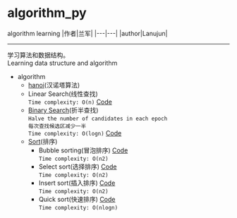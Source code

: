 # algorithm_py
algorithm learning
|作者|兰军|
|---|---|
|author|Lanujun|
****

学习算法和数据结构。  
Learning data structure and algorithm

* algorithm
    * [hanoi](https://github.com/conglanjun/algorithm_py/blob/master/algorithm_learning/hanoi.md)(汉诺塔算法)  
    * Linear Search(线性查找)  
        `Time complexity: O(n)`
        [Code](https://github.com/conglanjun/algorithm_py/blob/master/algorithm_learning/search.py)
    * [Binary Search](https://github.com/conglanjun/algorithm_py/blob/master/algorithm_learning/search.md)(折半查找)  
        `Halve the number of candidates in each epoch`  
        `每次查找候选区减少一半`  
        `Time complexity: O(logn)`
        [Code](https://github.com/conglanjun/algorithm_py/blob/master/algorithm_learning/search.py)
    * [Sort](https://github.com/conglanjun/algorithm_py/blob/master/algorithm_learning/sort.md)(排序)
        * Bubble sorting(冒泡排序) [Code](https://github.com/conglanjun/algorithm_py/blob/master/algorithm_learning/bubble_sort.py)  
            `Time complexity: O(n2)`
        * Select sort(选择排序) [Code](https://github.com/conglanjun/algorithm_py/blob/master/algorithm_learning/select_sort.py)  
            `Time complexity: O(n2)`
        * Insert sort(插入排序) [Code](https://github.com/conglanjun/algorithm_py/blob/master/algorithm_learning/insert_sort.py)  
            `Time complexity: O(n2)`
        * Quick sort(快速排序) [Code](https://github.com/conglanjun/algorithm_py/blob/master/algorithm_learning/quick_sort.py)  
            `Time complexity: O(nlogn)`

